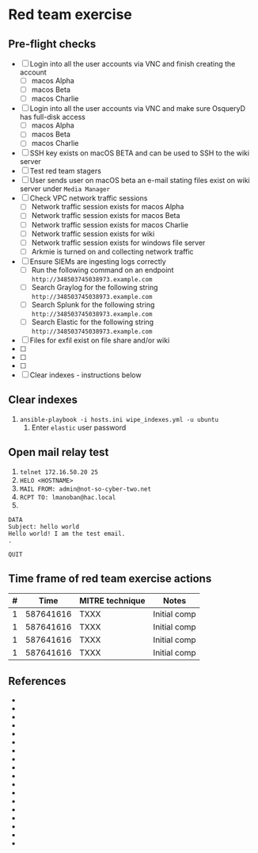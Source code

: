 # Red team exercise

## Pre-flight checks
- [ ] Login into all the user accounts via VNC and finish creating the account
    - [ ] macos Alpha
    - [ ] macos Beta
    - [ ] macos Charlie
- [ ] Login into all the user accounts via VNC and make sure OsqueryD has full-disk access
    - [ ] macos Alpha
    - [ ] macos Beta
    - [ ] macos Charlie
- [ ] SSH key exists on macOS BETA and can be used to SSH to the wiki server
- [ ] Test red team stagers
- [ ] User sends user on macOS beta an e-mail stating files exist on wiki server under `Media Manager`
- [ ] Check VPC network traffic sessions
    - [ ] Network traffic session exists for macos Alpha
    - [ ] Network traffic session exists for macos Beta
    - [ ] Network traffic session exists for macos Charlie
    - [ ] Network traffic session exists for wiki
    - [ ] Network traffic session exists for windows file server
    - [ ] Arkmie is turned on and collecting network traffic
- [ ] Ensure SIEMs are ingesting logs correctly 
    - [ ] Run the following command on an endpoint `http://348503745038973.example.com` 
    - [ ] Search Graylog for the following string `http://348503745038973.example.com` 
    - [ ] Search Splunk for the following string `http://348503745038973.example.com`
    - [ ] Search Elastic for the following string `http://348503745038973.example.com`
- [ ] Files for exfil exist on file share and/or wiki
- [ ]
- [ ]
- [ ]
- [ ] Clear indexes - instructions below

## Clear indexes
1. `ansible-playbook -i hosts.ini wipe_indexes.yml -u ubuntu`
    1. Enter `elastic` user password

## Open mail relay test
1. `telnet 172.16.50.20 25`
1. `HELO <HOSTNAME>`
1. `MAIL FROM: admin@not-so-cyber-two.net`
1. `RCPT TO: lmanoban@hac.local`
1. 
```
DATA
Subject: hello world
Hello world! I am the test email.
.

QUIT
``` 


## Time frame of red team exercise actions
| # | Time | MITRE technique | Notes |
| --- | --- | --- | --- |
| 1 | 587641616 | TXXX | Initial comp | 
| 1 | 587641616 | TXXX | Initial comp | 
| 1 | 587641616 | TXXX | Initial comp | 
| 1 | 587641616 | TXXX | Initial comp | 

## References
* []()
* []()
* []()
* []()
* []()
* []()
* []()
* []()
* []()
* []()
* []()
* []()
* []()
* []()
* []()
* []()
* []()
* []()

